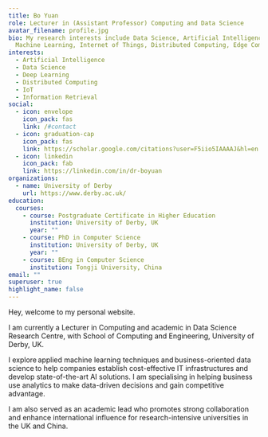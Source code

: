 ```yaml
---
title: Bo Yuan
role: Lecturer in (Assistant Professor) Computing and Data Science
avatar_filename: profile.jpg
bio: My research interests include Data Science, Artificial Intelligence,
  Machine Learning, Internet of Things, Distributed Computing, Edge Computing
interests:
  - Artificial Intelligence
  - Data Science
  - Deep Learning
  - Distributed Computing
  - IoT
  - Information Retrieval
social:
  - icon: envelope
    icon_pack: fas
    link: /#contact
  - icon: graduation-cap
    icon_pack: fas
    link: https://scholar.google.com/citations?user=F5iio5IAAAAJ&hl=en
  - icon: linkedin
    icon_pack: fab
    link: https://linkedin.com/in/dr-boyuan
organizations:
  - name: University of Derby
    url: https://www.derby.ac.uk/
education:
  courses:
    - course: Postgraduate Certificate in Higher Education
      institution: University of Derby, UK
      year: ""
    - course: PhD in Computer Science
      institution: University of Derby, UK
      year: ""
    - course: BEng in Computer Science
      institution: Tongji University, China
email: ""
superuser: true
highlight_name: false
---
```

<p style='text-align: justify;'>

Hey, welcome to my personal website.

 I am currently a Lecturer in Computing and academic in Data Science Research Centre, with School of Computing and Engineering, University of Derby, UK.

I explore applied machine learning techniques and business-oriented data science to help companies establish cost-effective IT infrastructures and develop state-of-the-art AI solutions. I am specialising in helping business use analytics to make data-driven decisions and gain competitive advantage.

I am also served as an academic lead who promotes strong collaboration and enhance international influence for research-intensive universities in the UK and China. </p>